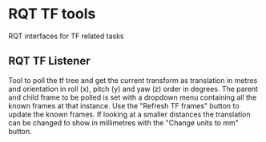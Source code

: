 # RQT TF tools

RQT interfaces for TF related tasks

## RQT TF Listener
Tool to poll the tf tree and get the current transform as translation in metres and orientation in roll (x), pitch (y) 
and yaw (z) order in degrees. The parent and child frame to be polled is set with a dropdown menu containing all the 
known frames at that instance. Use the "Refresh TF frames" button to update the known frames. If looking at a smaller 
distances the translation can be changed to show in millimetres with the "Change units to mm" button. 